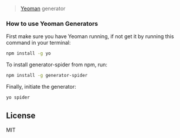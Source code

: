 > [Yeoman](http://yeoman.io) generator

### How to use Yeoman Generators

First make sure you have Yeoman running, if not get it by running this command in your terminal:
```bash
npm install -g yo
```

To install generator-spider from npm, run:

```bash
npm install -g generator-spider
```

Finally, initiate the generator:

```bash
yo spider
```

## License

MIT
